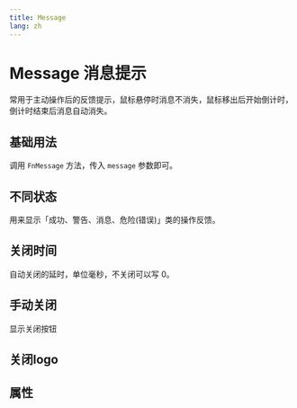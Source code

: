 ```yaml
---
title: Message
lang: zh
---
```


<script setup lang="ts">
  import props from "../../../example/message/description/zh-props.ts";
  import slots from "../../../example/message/description/zh-slots.ts";
</script>

# Message 消息提示
常用于主动操作后的反馈提示，鼠标悬停时消息不消失，鼠标移出后开始倒计时，倒计时结束后消息自动消失。

## 基础用法

调用 ```FnMessage``` 方法，传入 ```message``` 参数即可。
<demo src="../../../example/message/base.vue"></demo>

## 不同状态
用来显示「成功、警告、消息、危险(错误)」类的操作反馈。
<demo src="../../../example/message/type.vue"></demo>

## 关闭时间
自动关闭的延时，单位毫秒，不关闭可以写 0。
<demo src="../../../example/message/time.vue"></demo>

## 手动关闭

显示关闭按钮
<demo src="../../../example/message/close.vue"></demo>

## 关闭logo

<demo src="../../../example/message/icon.vue"></demo>

## 属性

<table-block type="propsZh" :data="props"></table-block>
